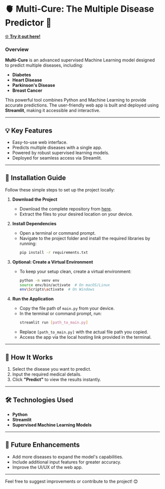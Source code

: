 # 🫀 **Multi-Cure: The Multiple Disease Predictor** 💉  
[🌐 **Try it out here!**](https://multi-cure.streamlit.app/)  

### **Overview**  
**Multi-Cure** is an advanced supervised Machine Learning model designed to predict multiple diseases, including:  
- **Diabetes**  
- **Heart Disease**  
- **Parkinson's Disease**  
- **Breast Cancer**  

This powerful tool combines Python and Machine Learning to provide accurate predictions. The user-friendly web app is built and deployed using **Streamlit**, making it accessible and interactive.  

---

## 💡 **Key Features**  
- Easy-to-use web interface.  
- Predicts multiple diseases with a single app.  
- Powered by robust supervised learning models.  
- Deployed for seamless access via Streamlit.  

---

## 🔧 **Installation Guide**  
Follow these simple steps to set up the project locally:  

1. **Download the Project**  
   - Download the complete repository from [here](#).  
   - Extract the files to your desired location on your device.  

2. **Install Dependencies**  
   - Open a terminal or command prompt.  
   - Navigate to the project folder and install the required libraries by running:  
     ```bash
     pip install -r requirements.txt
     ```  

3. **Optional: Create a Virtual Environment**  
   - To keep your setup clean, create a virtual environment:  
     ```bash
     python -m venv env  
     source env/bin/activate  # On macOS/Linux  
     env\Scripts\activate  # On Windows  
     ```  

4. **Run the Application**  
   - Copy the file path of `main.py` from your device.  
   - In the terminal or command prompt, run:  
     ```bash
     streamlit run [path_to_main.py]
     ```  
   - Replace `[path_to_main.py]` with the actual file path you copied.  
   - Access the app via the local hosting link provided in the terminal.  

---

## 🚀 **How It Works**  
1. Select the disease you want to predict.  
2. Input the required medical details.  
3. Click **"Predict"** to view the results instantly.  

---

## 🛠️ **Technologies Used**  
- **Python**  
- **Streamlit**  
- **Supervised Machine Learning Models**  

---

## 📌 **Future Enhancements**  
- Add more diseases to expand the model's capabilities.  
- Include additional input features for greater accuracy.  
- Improve the UI/UX of the web app.  

---

Feel free to suggest improvements or contribute to the project! 😊  
